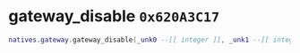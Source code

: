 # gateway_disable `0x620A3C17`

```lua
natives.gateway.gateway_disable(_unk0 --[[ integer ]], _unk1 --[[ integer ]])
```